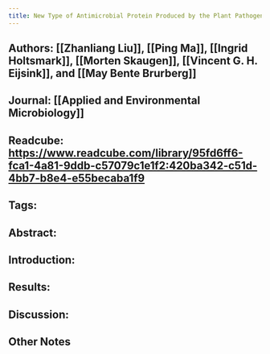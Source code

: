 ```yaml
---
title: New Type of Antimicrobial Protein Produced by the Plant Pathogen Clavibacter michiganensis subsp. michiganensis
---
```


## **Authors**: [[Zhanliang Liu]], [[Ping Ma]], [[Ingrid Holtsmark]], [[Morten Skaugen]], [[Vincent G. H. Eijsink]], and [[May Bente Brurberg]]

## **Journal**: [[Applied and Environmental Microbiology]]

## **Readcube**: https://www.readcube.com/library/95fd6ff6-fca1-4a81-9ddb-c57079c1e1f2:420ba342-c51d-4bb7-b8e4-e55becaba1f9

## **Tags**:

## **Abstract**:

## **Introduction**:

## **Results**:

## **Discussion**:

## Other Notes

